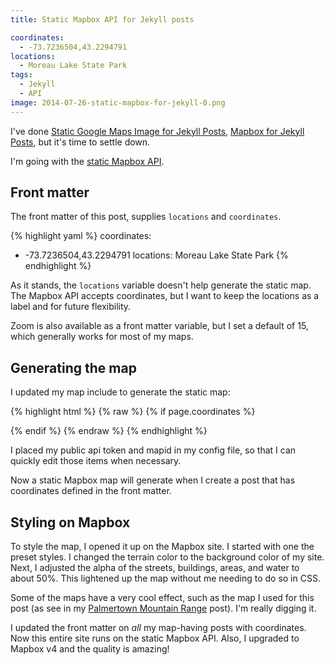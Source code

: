 ```yaml
---
title: Static Mapbox API for Jekyll posts

coordinates:
  - -73.7236504,43.2294791
locations:
  - Moreau Lake State Park
tags:
  - Jekyll
  - API
image: 2014-07-26-static-mapbox-for-jekyll-0.png
---
```


I've done [Static Google Maps Image for Jekyll Posts](/code/google-maps-images-api-for-jekyll/), [Mapbox for Jekyll Posts](/code/mapbox-for-jekyll-posts/), but it's time to settle down.

I'm going with the [static Mapbox API](https://www.mapbox.com/developers/api/static/).

## Front matter

The front matter of this post, supplies `locations` and `coordinates`.

{% highlight yaml %}
coordinates:

- -73.7236504,43.2294791
  locations: Moreau Lake State Park
  {% endhighlight %}

As it stands, the `locations` variable doesn't help generate the static map. The Mapbox API accepts coordinates, but I want to keep the locations as a label and for future flexibility.

Zoom is also available as a front matter variable, but I set a default of 15, which generally works for most of my maps.

## Generating the map

I updated my map include to generate the static map:

{% highlight html %}
{% raw %}
{% if page.coordinates %}

  <div class="post-map-header">
  	<div style="background-image:url(https://api.tiles.mapbox.com/v4/{{ site.mapid }}/{% for coordinate in page.coordinates limit:1 %}{{ coordinate }}{% endfor %},{% if page.zoom %}{{ page.zoom }}{% else %}15{% endif %}/1280x300.png?access_token={{ site.mapbox-token }})" class="post-location-image"></div>
  </div>
{% endif %}
{% endraw %}
{% endhighlight %}

I placed my public api token and mapid in my config file, so that I can quickly edit those items when necessary.

Now a static Mapbox map will generate when I create a post that has coordinates defined in the front matter.

## Styling on Mapbox

To style the map, I opened it up on the Mapbox site. I started with one the preset styles. I changed the terrain color to the background color of my site. Next, I adjusted the alpha of the streets, buildings, areas, and water to about 50%. This lightened up the map without me needing to do so in CSS.

Some of the maps have a very cool effect, such as the map I used for this post (as see in my [Palmertown Mountain Range](/adventures/palmertown-mountain-range/) post). I'm really digging it.

I updated the front matter on _all_ my map-having posts with coordinates. Now this entire site runs on the static Mapbox API. Also, I upgraded to Mapbox v4 and the quality is amazing!
